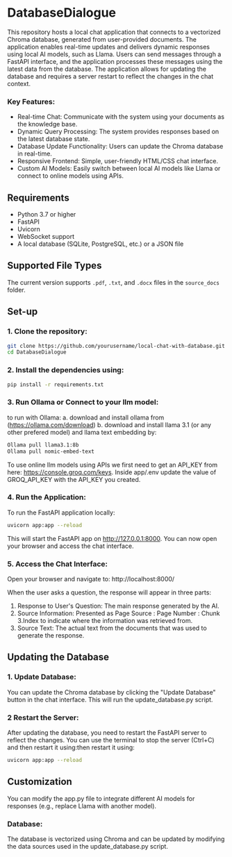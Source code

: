 # DatabaseDialogue
This repository hosts a local chat application that connects to a vectorized Chroma database, generated from user-provided documents. The application enables real-time updates and delivers dynamic responses using local AI models, such as Llama. Users can send messages through a FastAPI interface, and the application processes these messages using the latest data from the database. The application allows for updating the database and requires a server restart to reflect the changes in the chat context. 

### Key Features:
- Real-time Chat: Communicate with the system using your documents as the knowledge base.
- Dynamic Query Processing: The system provides responses based on the latest database state.
- Database Update Functionality: Users can update the Chroma database in real-time.
- Responsive Frontend: Simple, user-friendly HTML/CSS chat interface.
- Custom AI Models: Easily switch between local AI models like Llama or connect to online models using APIs.

## Requirements

- Python 3.7 or higher
- FastAPI
- Uvicorn
- WebSocket support
- A local database (SQLite, PostgreSQL, etc.) or a JSON file


## Supported File Types
The current version supports `.pdf`, `.txt`, and `.docx` files in the `source_docs` folder.


## Set-up

### 1. Clone the repository:
```bash
git clone https://github.com/yourusername/local-chat-with-database.git
cd DatabaseDialogue
```

### 2. Install the dependencies using:
```bash
pip install -r requirements.txt
```

### 3. Run Ollama or Connect to your llm model:    
to run with Ollama:
a. download and install ollama from (https://ollama.com/download)
b. download and install llama 3.1 (or any other prefered model) and llama text embedding by: 
```bash
Ollama pull llama3.1:8b
Ollama pull nomic-embed-text
```

To use online llm models using APIs we first need to get an API_KEY from here: https://console.groq.com/keys. 
Inside app/.env update the value of GROQ_API_KEY with the API_KEY you created. 

### 4. Run the Application:    

To run the FastAPI application locally: 
```bash
uvicorn app:app --reload
```

This will start the FastAPI app on http://127.0.0.1:8000. You can now open your browser and access the chat interface.

### 5. Access the Chat Interface:    

Open your browser and navigate to: http://localhost:8000/

When the user asks a question, the response will appear in three parts:

1. Response to User's Question: The main response generated by the AI.
2. Source Information: Presented as Page Source : Page Number : Chunk 3.Index to indicate where the information was retrieved from.
3. Source Text: The actual text from the documents that was used to generate the response.

## Updating the Database

### 1. Update Database: 
You can update the Chroma database by clicking the "Update Database" button in the chat interface. This will run the update_database.py script.


### 2 Restart the Server: 
After updating the database, you need to restart the FastAPI server to reflect the changes. You can use the terminal to stop the server (Ctrl+C) and then restart it using:then restart it using: 
```bash
uvicorn app:app --reload
```

## Customization
<!-- ### Models:  -->
You can modify the app.py file to integrate different AI models for responses (e.g., replace Llama with another model).

### Database: 
The database is vectorized using Chroma and can be updated by modifying the data sources used in the update_database.py script.
